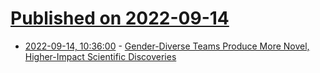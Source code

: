 # [Published on 2022-09-14](index.md)

* [2022-09-14, 10:36:00](https://soylentnews.org/article.pl?sid=22/09/13/1517217&from=rss) - [Gender-Diverse Teams Produce More Novel, Higher-Impact Scientific Discoveries](https://soylentnews.org/article.pl?sid=22/09/13/1517217&from=rss)
